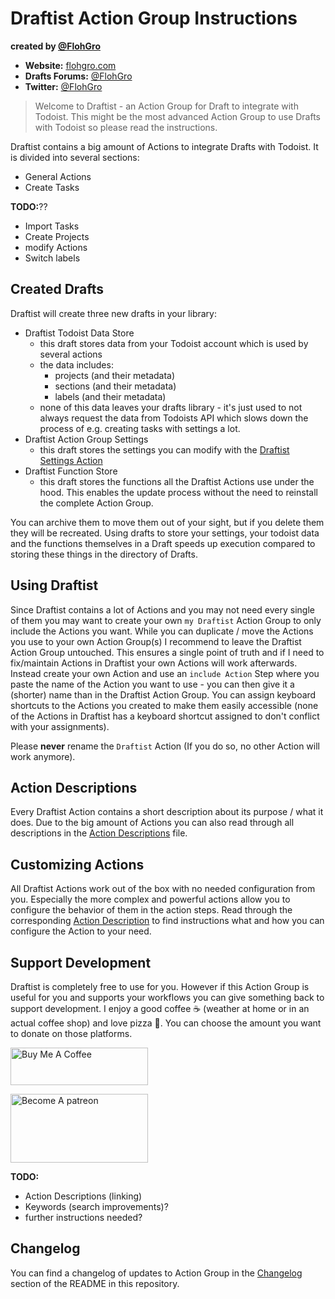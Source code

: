 # Draftist Action Group Instructions

**created by [@FlohGro](https://mobile.twitter.com/FlohGro)**

- **Website:** [flohgro.com](https://flohgro.com)  
- **Drafts Forums:** [@FlohGro](https://forums.getdrafts.com/u/flohgro/summary)
- **Twitter:** [@FlohGro](https://twitter.com/FlohGro)


> Welcome to Draftist - an Action Group for Draft to integrate with Todoist. This might be the most advanced Action Group to use Drafts with Todoist so please read the instructions.

Draftist contains a big amount of Actions to integrate Drafts with Todoist.
It is divided into several sections:

- General Actions
- Create Tasks

**TODO:**??
- Import Tasks
- Create Projects
- modify Actions
- Switch labels

## Created Drafts

Draftist will create three new drafts in your library:

- Draftist Todoist Data Store
	- this draft stores data from your Todoist account which is used by several actions
	- the data includes:
		- projects (and their metadata)
		- sections (and their metadata)
		- labels (and their metadata)
	- none of this data leaves your drafts library - it's just used to not always request the data from Todoists API which slows down the process of e.g. creating tasks with settings a lot.
- Draftist Action Group Settings
	- this draft stores the settings you can modify with the [Draftist Settings Action](https://github.com/FlohGro-dev/Draftist/blob/main/Action%20Descriptions.md#Draftist%20Settings)
- Draftist Function Store
	- this draft stores the functions all the Draftist Actions use under the hood. This enables the update process without the need to reinstall the complete Action Group.

You can archive them to move them out of your sight, but if you delete them they will be recreated.
Using drafts to store your settings, your todoist data and the functions themselves in a Draft speeds up execution compared to storing these things in the directory of Drafts.

## Using Draftist

Since Draftist contains a lot of Actions and you may not need every single of them you may want to create your own `my Draftist` Action Group to only include the Actions you want. While you can duplicate / move the Actions you use to your own Action Group(s) I recommend to leave the Draftist Action Group untouched. This ensures a single point of truth and if I need to fix/maintain Actions in Draftist your own Actions will work afterwards. Instead create your own Action and use an `include Action` Step where you paste the name of the Action you want to use - you can then give it a (shorter) name than in the Draftist Action Group.
You can assign keyboard shortcuts to the Actions you created to make them easily accessible (none of the Actions in Draftist has a keyboard shortcut assigned to don't conflict with your assignments).

Please **never** rename the `Draftist` Action (If you do so, no other Action will work anymore).

## Action Descriptions

Every Draftist Action contains a short description about its purpose / what it does. Due to the big amount of Actions you can also read through all descriptions in the [Action Descriptions](https://github.com/FlohGro-dev/Draftist/blob/main/Action%20Descriptions.md) file.

## Customizing Actions

All Draftist Actions work out of the box with no needed configuration from you. Especially the more complex and powerful actions allow you to configure the behavior of them in the action steps. Read through the corresponding [Action Description](https://github.com/FlohGro-dev/Draftist/blob/main/Action%20Descriptions.md) to find instructions what and how you can configure the Action to your need.

## Support Development

Draftist is completely free to use for you. However if this Action Group is useful for you and supports your workflows you can give something back to support development.
I enjoy a good coffee ☕️ (weather at home or in an actual coffee shop) and love pizza 🍕.
You can choose the amount you want to donate on those platforms.

<a href="https://www.buymeacoffee.com/flohgro" target="_blank"><img src="https://cdn.buymeacoffee.com/buttons/v2/default-blue.png" alt="Buy Me A Coffee" style="height: 60px !important;width: 220px !important;" ></a>

<a href="https://www.patreon.com/flohgro" target="_blank"><img src="https://user-images.githubusercontent.com/13785667/162812708-55b96cdc-8c32-4433-a340-6dd4c1f7326d.jpg" alt="Become A patreon" style="height: 110px !important;width: 220px !important;" ></a>

**TODO:**
- Action Descriptions (linking)
- Keywords (search improvements)?
- further instructions needed?

## Changelog

You can find a changelog of updates to Action Group in the [Changelog](https://github.com/FlohGro-dev/Draftist#changelog) section of the README in this repository.
